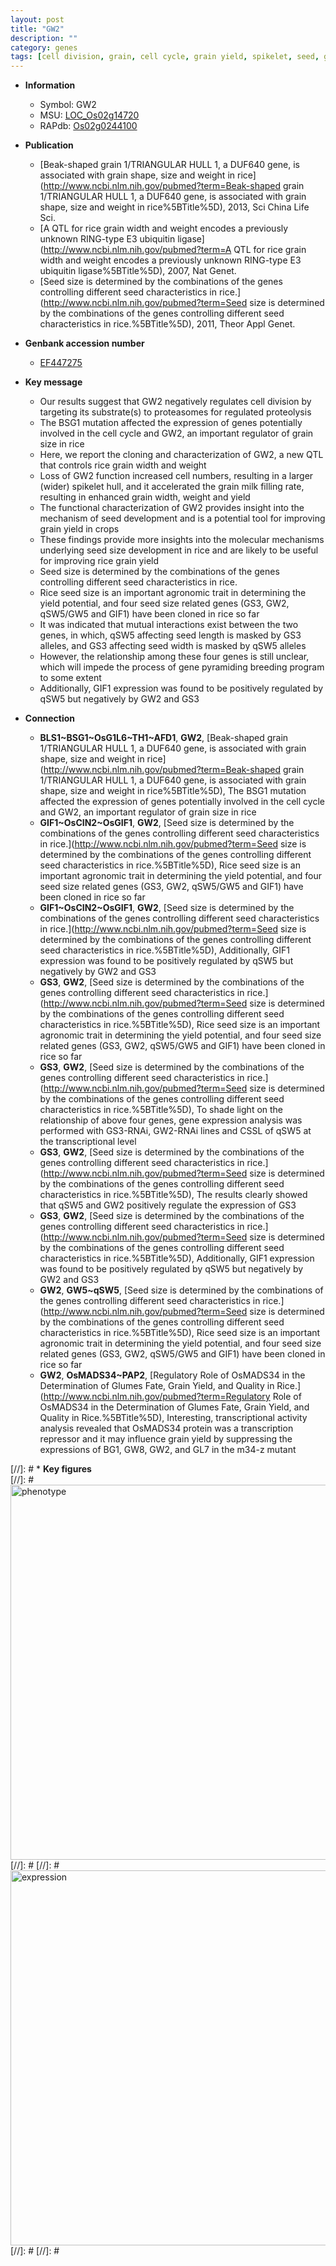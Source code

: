 ```yaml
---
layout: post
title: "GW2"
description: ""
category: genes
tags: [cell division, grain, cell cycle, grain yield, spikelet, seed, grain width, seed development, yield, grain size, breeding, seed size, GA, development]
---
```


* **Information**  
    + Symbol: GW2  
    + MSU: [LOC_Os02g14720](http://rice.plantbiology.msu.edu/cgi-bin/ORF_infopage.cgi?orf=LOC_Os02g14720)  
    + RAPdb: [Os02g0244100](http://rapdb.dna.affrc.go.jp/viewer/gbrowse_details/irgsp1?name=Os02g0244100)  

* **Publication**  
    + [Beak-shaped grain 1/TRIANGULAR HULL 1, a DUF640 gene, is associated with grain shape, size and weight in rice](http://www.ncbi.nlm.nih.gov/pubmed?term=Beak-shaped grain 1/TRIANGULAR HULL 1, a DUF640 gene, is associated with grain shape, size and weight in rice%5BTitle%5D), 2013, Sci China Life Sci.
    + [A QTL for rice grain width and weight encodes a previously unknown RING-type E3 ubiquitin ligase](http://www.ncbi.nlm.nih.gov/pubmed?term=A QTL for rice grain width and weight encodes a previously unknown RING-type E3 ubiquitin ligase%5BTitle%5D), 2007, Nat Genet.
    + [Seed size is determined by the combinations of the genes controlling different seed characteristics in rice.](http://www.ncbi.nlm.nih.gov/pubmed?term=Seed size is determined by the combinations of the genes controlling different seed characteristics in rice.%5BTitle%5D), 2011, Theor Appl Genet.

* **Genbank accession number**  
    + [EF447275](http://www.ncbi.nlm.nih.gov/nuccore/EF447275)

* **Key message**  
    + Our results suggest that GW2 negatively regulates cell division by targeting its substrate(s) to proteasomes for regulated proteolysis
    + The BSG1 mutation affected the expression of genes potentially involved in the cell cycle and GW2, an important regulator of grain size in rice
    + Here, we report the cloning and characterization of GW2, a new QTL that controls rice grain width and weight
    + Loss of GW2 function increased cell numbers, resulting in a larger (wider) spikelet hull, and it accelerated the grain milk filling rate, resulting in enhanced grain width, weight and yield
    + The functional characterization of GW2 provides insight into the mechanism of seed development and is a potential tool for improving grain yield in crops
    + These findings provide more insights into the molecular mechanisms underlying seed size development in rice and are likely to be useful for improving rice grain yield
    + Seed size is determined by the combinations of the genes controlling different seed characteristics in rice.
    + Rice seed size is an important agronomic trait in determining the yield potential, and four seed size related genes (GS3, GW2, qSW5/GW5 and GIF1) have been cloned in rice so far
    + It was indicated that mutual interactions exist between the two genes, in which, qSW5 affecting seed length is masked by GS3 alleles, and GS3 affecting seed width is masked by qSW5 alleles
    + However, the relationship among these four genes is still unclear, which will impede the process of gene pyramiding breeding program to some extent
    + Additionally, GIF1 expression was found to be positively regulated by qSW5 but negatively by GW2 and GS3

* **Connection**  
    + __BLS1~BSG1~OsG1L6~TH1~AFD1__, __GW2__, [Beak-shaped grain 1/TRIANGULAR HULL 1, a DUF640 gene, is associated with grain shape, size and weight in rice](http://www.ncbi.nlm.nih.gov/pubmed?term=Beak-shaped grain 1/TRIANGULAR HULL 1, a DUF640 gene, is associated with grain shape, size and weight in rice%5BTitle%5D), The BSG1 mutation affected the expression of genes potentially involved in the cell cycle and GW2, an important regulator of grain size in rice
    + __GIF1~OsCIN2~OsGIF1__, __GW2__, [Seed size is determined by the combinations of the genes controlling different seed characteristics in rice.](http://www.ncbi.nlm.nih.gov/pubmed?term=Seed size is determined by the combinations of the genes controlling different seed characteristics in rice.%5BTitle%5D), Rice seed size is an important agronomic trait in determining the yield potential, and four seed size related genes (GS3, GW2, qSW5/GW5 and GIF1) have been cloned in rice so far
    + __GIF1~OsCIN2~OsGIF1__, __GW2__, [Seed size is determined by the combinations of the genes controlling different seed characteristics in rice.](http://www.ncbi.nlm.nih.gov/pubmed?term=Seed size is determined by the combinations of the genes controlling different seed characteristics in rice.%5BTitle%5D), Additionally, GIF1 expression was found to be positively regulated by qSW5 but negatively by GW2 and GS3
    + __GS3__, __GW2__, [Seed size is determined by the combinations of the genes controlling different seed characteristics in rice.](http://www.ncbi.nlm.nih.gov/pubmed?term=Seed size is determined by the combinations of the genes controlling different seed characteristics in rice.%5BTitle%5D), Rice seed size is an important agronomic trait in determining the yield potential, and four seed size related genes (GS3, GW2, qSW5/GW5 and GIF1) have been cloned in rice so far
    + __GS3__, __GW2__, [Seed size is determined by the combinations of the genes controlling different seed characteristics in rice.](http://www.ncbi.nlm.nih.gov/pubmed?term=Seed size is determined by the combinations of the genes controlling different seed characteristics in rice.%5BTitle%5D), To shade light on the relationship of above four genes, gene expression analysis was performed with GS3-RNAi, GW2-RNAi lines and CSSL of qSW5 at the transcriptional level
    + __GS3__, __GW2__, [Seed size is determined by the combinations of the genes controlling different seed characteristics in rice.](http://www.ncbi.nlm.nih.gov/pubmed?term=Seed size is determined by the combinations of the genes controlling different seed characteristics in rice.%5BTitle%5D), The results clearly showed that qSW5 and GW2 positively regulate the expression of GS3
    + __GS3__, __GW2__, [Seed size is determined by the combinations of the genes controlling different seed characteristics in rice.](http://www.ncbi.nlm.nih.gov/pubmed?term=Seed size is determined by the combinations of the genes controlling different seed characteristics in rice.%5BTitle%5D), Additionally, GIF1 expression was found to be positively regulated by qSW5 but negatively by GW2 and GS3
    + __GW2__, __GW5~qSW5__, [Seed size is determined by the combinations of the genes controlling different seed characteristics in rice.](http://www.ncbi.nlm.nih.gov/pubmed?term=Seed size is determined by the combinations of the genes controlling different seed characteristics in rice.%5BTitle%5D), Rice seed size is an important agronomic trait in determining the yield potential, and four seed size related genes (GS3, GW2, qSW5/GW5 and GIF1) have been cloned in rice so far
    + __GW2__, __OsMADS34~PAP2__, [Regulatory Role of OsMADS34 in the Determination of Glumes Fate, Grain Yield, and Quality in Rice.](http://www.ncbi.nlm.nih.gov/pubmed?term=Regulatory Role of OsMADS34 in the Determination of Glumes Fate, Grain Yield, and Quality in Rice.%5BTitle%5D), Interesting, transcriptional activity analysis revealed that OsMADS34 protein was a transcription repressor and it may influence grain yield by suppressing the expressions of BG1, GW8, GW2, and GL7 in the m34-z mutant

[//]: # * **Key figures**  
[//]: # <img src="http://funRiceGenes.github.io/images/GW2.pheno.png" alt="phenotype"  style="width: 600px;"/>
[//]: # 
[//]: # <img src="http://funRiceGenes.github.io/images/GW2.exp.png" alt="expression"  style="width: 600px;"/>
[//]: # 
[//]: # 
